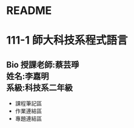 # README
111-1 師大科技系程式語言
==
Bio
    授課老師:蔡芸琤  <br />
    姓名:李嘉明  <br />
    系級:科技系二年級  <br />
--
* 課程筆記區
* 作業連結區
* 專題連結區
